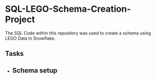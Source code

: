 # SQL-LEGO-Schema-Creation-Project
The SQL Code within this repository was used to create a schema using LEGO Data in Snowflake.

## Tasks

- Schema setup
    - 
